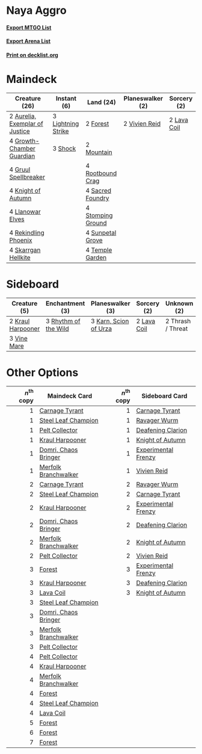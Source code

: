 # Naya Aggro

#### [Export MTGO List](../collection/Naya%20Aggro/Naya%20Aggro.txt)
#### [Export Arena List](../collection/Naya%20Aggro/Naya%20Aggro_arena.txt)
#### [Print on decklist.org](http://decklist.org/?deckmain=2%09Aurelia,%20Exemplar%20of%20Justice%0A2%09Forest%0A4%09Growth-Chamber%20Guardian%0A4%09Gruul%20Spellbreaker%0A4%09Knight%20of%20Autumn%0A2%09Lava%20Coil%0A3%09Lightning%20Strike%0A4%09Llanowar%20Elves%0A2%09Mountain%0A4%09Rekindling%20Phoenix%0A4%09Rootbound%20Crag%0A4%09Sacred%20Foundry%0A3%09Shock%0A4%09Skarrgan%20Hellkite%0A4%09Stomping%20Ground%0A4%09Sunpetal%20Grove%0A4%09Temple%20Garden%0A2%09Vivien%20Reid&deckside=3%09Karn,%20Scion%20of%20Urza%0A2%09Kraul%20Harpooner%0A2%09Lava%20Coil%0A3%09Rhythm%20of%20the%20Wild%0A2%09Thrash%20/%20Threat%0A3%09Vine%20Mare)
# Maindeck

|                                              Creature (26)                                              |                                         Instant (6)                                         |                                         Land (24)                                          |                                    Planeswalker (2)                                    |                                     Sorcery (2)                                      |
|---------------------------------------------------------------------------------------------------------|---------------------------------------------------------------------------------------------|--------------------------------------------------------------------------------------------|----------------------------------------------------------------------------------------|--------------------------------------------------------------------------------------|
|2 [Aurelia, Exemplar of Justice](http://gatherer.wizards.com/Pages/Card/Details.aspx?multiverseid=452903)|3 [Lightning Strike](http://gatherer.wizards.com/Pages/Card/Details.aspx?multiverseid=383299)|2 [Forest](http://gatherer.wizards.com/Pages/Card/Details.aspx?multiverseid=439860)         |2 [Vivien Reid](http://gatherer.wizards.com/Pages/Card/Details.aspx?multiverseid=447344)|2 [Lava Coil](http://gatherer.wizards.com/Pages/Card/Details.aspx?multiverseid=452858)|
|4 [Growth-Chamber Guardian](http://gatherer.wizards.com/Pages/Card/Details.aspx?multiverseid=457272)     |3 [Shock](http://gatherer.wizards.com/Pages/Card/Details.aspx?multiverseid=129732)           |2 [Mountain](http://gatherer.wizards.com/Pages/Card/Details.aspx?multiverseid=439859)       |                                                                                        |                                                                                      |
|4 [Gruul Spellbreaker](http://gatherer.wizards.com/Pages/Card/Details.aspx?multiverseid=457323)          |                                                                                             |4 [Rootbound Crag](http://gatherer.wizards.com/Pages/Card/Details.aspx?multiverseid=420934) |                                                                                        |                                                                                      |
|4 [Knight of Autumn](http://gatherer.wizards.com/Pages/Card/Details.aspx?multiverseid=452933)            |                                                                                             |4 [Sacred Foundry](http://gatherer.wizards.com/Pages/Card/Details.aspx?multiverseid=405106) |                                                                                        |                                                                                      |
|4 [Llanowar Elves](http://gatherer.wizards.com/Pages/Card/Details.aspx?multiverseid=129626)              |                                                                                             |4 [Stomping Ground](http://gatherer.wizards.com/Pages/Card/Details.aspx?multiverseid=405110)|                                                                                        |                                                                                      |
|4 [Rekindling Phoenix](http://gatherer.wizards.com/Pages/Card/Details.aspx?multiverseid=439768)          |                                                                                             |4 [Sunpetal Grove](http://gatherer.wizards.com/Pages/Card/Details.aspx?multiverseid=420946) |                                                                                        |                                                                                      |
|4 [Skarrgan Hellkite](http://gatherer.wizards.com/Pages/Card/Details.aspx?multiverseid=457258)           |                                                                                             |4 [Temple Garden](http://gatherer.wizards.com/Pages/Card/Details.aspx?multiverseid=405112)  |                                                                                        |                                                                                      |


# Sideboard

|                                        Creature (5)                                        |                                        Enchantment (3)                                        |                                        Planeswalker (3)                                        |                                     Sorcery (2)                                      |   Unknown (2)   |
|--------------------------------------------------------------------------------------------|-----------------------------------------------------------------------------------------------|------------------------------------------------------------------------------------------------|--------------------------------------------------------------------------------------|-----------------|
|2 [Kraul Harpooner](http://gatherer.wizards.com/Pages/Card/Details.aspx?multiverseid=452886)|3 [Rhythm of the Wild](http://gatherer.wizards.com/Pages/Card/Details.aspx?multiverseid=457345)|3 [Karn, Scion of Urza](http://gatherer.wizards.com/Pages/Card/Details.aspx?multiverseid=442889)|2 [Lava Coil](http://gatherer.wizards.com/Pages/Card/Details.aspx?multiverseid=452858)|2 Thrash / Threat|
|3 [Vine Mare](http://gatherer.wizards.com/Pages/Card/Details.aspx?multiverseid=447343)      |                                                                                               |                                                                                                |                                                                                      |                 |


# Other Options

|*n*<sup>th</sup> copy|                                         Maindeck Card                                         |*n*<sup>th</sup> copy|                                        Sideboard Card                                        |
|--------------------:|-----------------------------------------------------------------------------------------------|--------------------:|----------------------------------------------------------------------------------------------|
|                    1|[Carnage Tyrant](http://gatherer.wizards.com/Pages/Card/Details.aspx?multiverseid=435334)      |                    1|[Carnage Tyrant](http://gatherer.wizards.com/Pages/Card/Details.aspx?multiverseid=435334)     |
|                    1|[Steel Leaf Champion](http://gatherer.wizards.com/Pages/Card/Details.aspx?multiverseid=443070) |                    1|[Ravager Wurm](http://gatherer.wizards.com/Pages/Card/Details.aspx?multiverseid=457344)       |
|                    1|[Pelt Collector](http://gatherer.wizards.com/Pages/Card/Details.aspx?multiverseid=452891)      |                    1|[Deafening Clarion](http://gatherer.wizards.com/Pages/Card/Details.aspx?multiverseid=452915)  |
|                    1|[Kraul Harpooner](http://gatherer.wizards.com/Pages/Card/Details.aspx?multiverseid=452886)     |                    1|[Knight of Autumn](http://gatherer.wizards.com/Pages/Card/Details.aspx?multiverseid=452933)   |
|                    1|[Domri, Chaos Bringer](http://gatherer.wizards.com/Pages/Card/Details.aspx?multiverseid=457310)|                    1|[Experimental Frenzy](http://gatherer.wizards.com/Pages/Card/Details.aspx?multiverseid=452849)|
|                    1|[Merfolk Branchwalker](http://gatherer.wizards.com/Pages/Card/Details.aspx?multiverseid=435353)|                    1|[Vivien Reid](http://gatherer.wizards.com/Pages/Card/Details.aspx?multiverseid=447344)        |
|                    2|[Carnage Tyrant](http://gatherer.wizards.com/Pages/Card/Details.aspx?multiverseid=435334)      |                    2|[Ravager Wurm](http://gatherer.wizards.com/Pages/Card/Details.aspx?multiverseid=457344)       |
|                    2|[Steel Leaf Champion](http://gatherer.wizards.com/Pages/Card/Details.aspx?multiverseid=443070) |                    2|[Carnage Tyrant](http://gatherer.wizards.com/Pages/Card/Details.aspx?multiverseid=435334)     |
|                    2|[Kraul Harpooner](http://gatherer.wizards.com/Pages/Card/Details.aspx?multiverseid=452886)     |                    2|[Experimental Frenzy](http://gatherer.wizards.com/Pages/Card/Details.aspx?multiverseid=452849)|
|                    2|[Domri, Chaos Bringer](http://gatherer.wizards.com/Pages/Card/Details.aspx?multiverseid=457310)|                    2|[Deafening Clarion](http://gatherer.wizards.com/Pages/Card/Details.aspx?multiverseid=452915)  |
|                    2|[Merfolk Branchwalker](http://gatherer.wizards.com/Pages/Card/Details.aspx?multiverseid=435353)|                    2|[Knight of Autumn](http://gatherer.wizards.com/Pages/Card/Details.aspx?multiverseid=452933)   |
|                    2|[Pelt Collector](http://gatherer.wizards.com/Pages/Card/Details.aspx?multiverseid=452891)      |                    2|[Vivien Reid](http://gatherer.wizards.com/Pages/Card/Details.aspx?multiverseid=447344)        |
|                    3|[Forest](http://gatherer.wizards.com/Pages/Card/Details.aspx?multiverseid=439860)              |                    3|[Experimental Frenzy](http://gatherer.wizards.com/Pages/Card/Details.aspx?multiverseid=452849)|
|                    3|[Kraul Harpooner](http://gatherer.wizards.com/Pages/Card/Details.aspx?multiverseid=452886)     |                    3|[Deafening Clarion](http://gatherer.wizards.com/Pages/Card/Details.aspx?multiverseid=452915)  |
|                    3|[Lava Coil](http://gatherer.wizards.com/Pages/Card/Details.aspx?multiverseid=452858)           |                    3|[Knight of Autumn](http://gatherer.wizards.com/Pages/Card/Details.aspx?multiverseid=452933)   |
|                    3|[Steel Leaf Champion](http://gatherer.wizards.com/Pages/Card/Details.aspx?multiverseid=443070) |                     |                                                                                              |
|                    3|[Domri, Chaos Bringer](http://gatherer.wizards.com/Pages/Card/Details.aspx?multiverseid=457310)|                     |                                                                                              |
|                    3|[Merfolk Branchwalker](http://gatherer.wizards.com/Pages/Card/Details.aspx?multiverseid=435353)|                     |                                                                                              |
|                    3|[Pelt Collector](http://gatherer.wizards.com/Pages/Card/Details.aspx?multiverseid=452891)      |                     |                                                                                              |
|                    4|[Pelt Collector](http://gatherer.wizards.com/Pages/Card/Details.aspx?multiverseid=452891)      |                     |                                                                                              |
|                    4|[Kraul Harpooner](http://gatherer.wizards.com/Pages/Card/Details.aspx?multiverseid=452886)     |                     |                                                                                              |
|                    4|[Merfolk Branchwalker](http://gatherer.wizards.com/Pages/Card/Details.aspx?multiverseid=435353)|                     |                                                                                              |
|                    4|[Forest](http://gatherer.wizards.com/Pages/Card/Details.aspx?multiverseid=439860)              |                     |                                                                                              |
|                    4|[Steel Leaf Champion](http://gatherer.wizards.com/Pages/Card/Details.aspx?multiverseid=443070) |                     |                                                                                              |
|                    4|[Lava Coil](http://gatherer.wizards.com/Pages/Card/Details.aspx?multiverseid=452858)           |                     |                                                                                              |
|                    5|[Forest](http://gatherer.wizards.com/Pages/Card/Details.aspx?multiverseid=439860)              |                     |                                                                                              |
|                    6|[Forest](http://gatherer.wizards.com/Pages/Card/Details.aspx?multiverseid=439860)              |                     |                                                                                              |
|                    7|[Forest](http://gatherer.wizards.com/Pages/Card/Details.aspx?multiverseid=439860)              |                     |                                                                                              |

